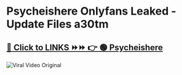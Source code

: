 
 # Psycheishere Onlyfans Leaked - Update Files a30tm

## <h2><a href="https://clipsfans.com/Psycheishere&ref=git">🔗 Click to LINKS ⏩⏩ 👉 🟢 Psycheishere </a></h2>

<a href="https://clipsfans.com/Psycheishere&ref=git" rel="nofollow" data-target="animated-image.originalLink"><img src="https://i.ibb.co.com/xMMVF88/686577567.gif" alt="Viral Video Original" style="max-width: 100%; display: inline-block;" data-target="animated-image.originalImage"></a>

